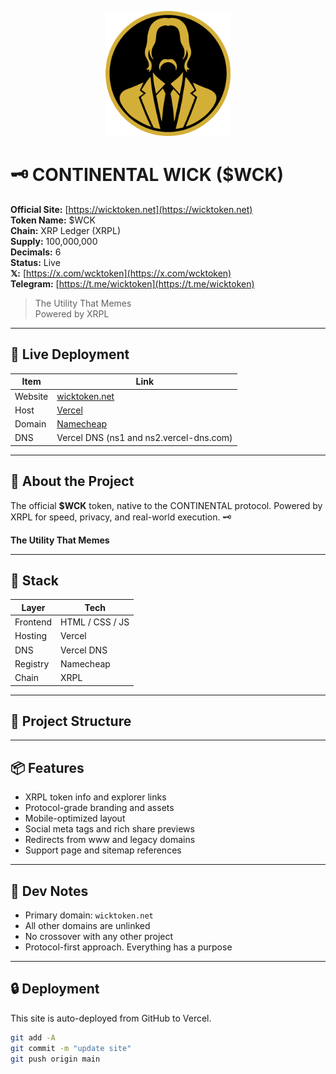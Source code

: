 <p align="center">
  <img src="./assets/logo.png" alt="$WCK Logo" width="200">
</p>

# 🗝️ CONTINENTAL WICK ($WCK)

**Official Site:** [https://wicktoken.net](https://wicktoken.net)  
**Token Name:** $WCK  
**Chain:** XRP Ledger (XRPL)  
**Supply:** 100,000,000  
**Decimals:** 6  
**Status:** Live  
**𝕏:** [https://x.com/wcktoken](https://x.com/wcktoken)  
**Telegram:** [https://t.me/wicktoken](https://t.me/wicktoken)

> The Utility That Memes  
> Powered by XRPL

---

## 🔗 Live Deployment

| Item    | Link                                   |
|---------|----------------------------------------|
| Website | [wicktoken.net](https://wicktoken.net) |
| Host    | [Vercel](https://vercel.com)           |
| Domain  | [Namecheap](https://namecheap.com)     |
| DNS     | Vercel DNS (ns1 and ns2.vercel-dns.com)|

---

## 💼 About the Project

The official **$WCK** token, native to the CONTINENTAL protocol. Powered by XRPL for speed, privacy, and real-world execution. 🗝️

**The Utility That Memes**

---

## 🧱 Stack

| Layer    | Tech            |
|----------|-----------------|
| Frontend | HTML / CSS / JS |
| Hosting  | Vercel          |
| DNS      | Vercel DNS      |
| Registry | Namecheap       |
| Chain    | XRPL            |

---

## 📁 Project Structure

---

## 📦 Features

- XRPL token info and explorer links  
- Protocol-grade branding and assets  
- Mobile-optimized layout  
- Social meta tags and rich share previews  
- Redirects from www and legacy domains  
- Support page and sitemap references

---

## 🧠 Dev Notes

- Primary domain: `wicktoken.net`  
- All other domains are unlinked  
- No crossover with any other project  
- Protocol-first approach. Everything has a purpose

---

## 🔒 Deployment

This site is auto-deployed from GitHub to Vercel.

~~~bash
git add -A
git commit -m "update site"
git push origin main
~~~
